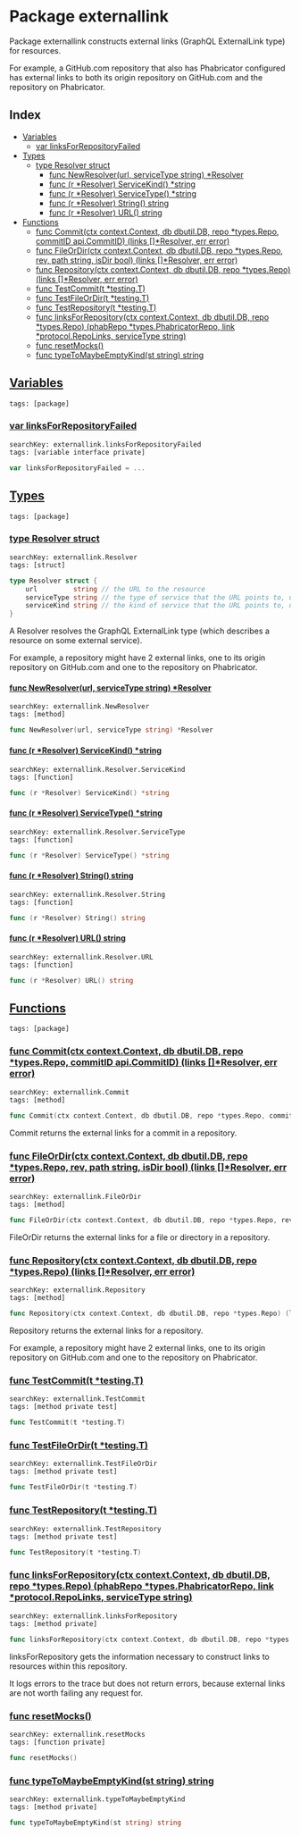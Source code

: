# Package externallink

Package externallink constructs external links (GraphQL ExternalLink type) for resources. 

For example, a GitHub.com repository that also has Phabricator configured has external links to both its origin repository on GitHub.com and the repository on Phabricator. 

## Index

* [Variables](#var)
    * [var linksForRepositoryFailed](#linksForRepositoryFailed)
* [Types](#type)
    * [type Resolver struct](#Resolver)
        * [func NewResolver(url, serviceType string) *Resolver](#NewResolver)
        * [func (r *Resolver) ServiceKind() *string](#Resolver.ServiceKind)
        * [func (r *Resolver) ServiceType() *string](#Resolver.ServiceType)
        * [func (r *Resolver) String() string](#Resolver.String)
        * [func (r *Resolver) URL() string](#Resolver.URL)
* [Functions](#func)
    * [func Commit(ctx context.Context, db dbutil.DB, repo *types.Repo, commitID api.CommitID) (links []*Resolver, err error)](#Commit)
    * [func FileOrDir(ctx context.Context, db dbutil.DB, repo *types.Repo, rev, path string, isDir bool) (links []*Resolver, err error)](#FileOrDir)
    * [func Repository(ctx context.Context, db dbutil.DB, repo *types.Repo) (links []*Resolver, err error)](#Repository)
    * [func TestCommit(t *testing.T)](#TestCommit)
    * [func TestFileOrDir(t *testing.T)](#TestFileOrDir)
    * [func TestRepository(t *testing.T)](#TestRepository)
    * [func linksForRepository(ctx context.Context, db dbutil.DB, repo *types.Repo) (phabRepo *types.PhabricatorRepo, link *protocol.RepoLinks, serviceType string)](#linksForRepository)
    * [func resetMocks()](#resetMocks)
    * [func typeToMaybeEmptyKind(st string) string](#typeToMaybeEmptyKind)


## <a id="var" href="#var">Variables</a>

```
tags: [package]
```

### <a id="linksForRepositoryFailed" href="#linksForRepositoryFailed">var linksForRepositoryFailed</a>

```
searchKey: externallink.linksForRepositoryFailed
tags: [variable interface private]
```

```Go
var linksForRepositoryFailed = ...
```

## <a id="type" href="#type">Types</a>

```
tags: [package]
```

### <a id="Resolver" href="#Resolver">type Resolver struct</a>

```
searchKey: externallink.Resolver
tags: [struct]
```

```Go
type Resolver struct {
	url         string // the URL to the resource
	serviceType string // the type of service that the URL points to, used for showing a nice icon
	serviceKind string // the kind of service that the URL points to, used for showing a nice icon
}
```

A Resolver resolves the GraphQL ExternalLink type (which describes a resource on some external service). 

For example, a repository might have 2 external links, one to its origin repository on GitHub.com and one to the repository on Phabricator. 

#### <a id="NewResolver" href="#NewResolver">func NewResolver(url, serviceType string) *Resolver</a>

```
searchKey: externallink.NewResolver
tags: [method]
```

```Go
func NewResolver(url, serviceType string) *Resolver
```

#### <a id="Resolver.ServiceKind" href="#Resolver.ServiceKind">func (r *Resolver) ServiceKind() *string</a>

```
searchKey: externallink.Resolver.ServiceKind
tags: [function]
```

```Go
func (r *Resolver) ServiceKind() *string
```

#### <a id="Resolver.ServiceType" href="#Resolver.ServiceType">func (r *Resolver) ServiceType() *string</a>

```
searchKey: externallink.Resolver.ServiceType
tags: [function]
```

```Go
func (r *Resolver) ServiceType() *string
```

#### <a id="Resolver.String" href="#Resolver.String">func (r *Resolver) String() string</a>

```
searchKey: externallink.Resolver.String
tags: [function]
```

```Go
func (r *Resolver) String() string
```

#### <a id="Resolver.URL" href="#Resolver.URL">func (r *Resolver) URL() string</a>

```
searchKey: externallink.Resolver.URL
tags: [function]
```

```Go
func (r *Resolver) URL() string
```

## <a id="func" href="#func">Functions</a>

```
tags: [package]
```

### <a id="Commit" href="#Commit">func Commit(ctx context.Context, db dbutil.DB, repo *types.Repo, commitID api.CommitID) (links []*Resolver, err error)</a>

```
searchKey: externallink.Commit
tags: [method]
```

```Go
func Commit(ctx context.Context, db dbutil.DB, repo *types.Repo, commitID api.CommitID) (links []*Resolver, err error)
```

Commit returns the external links for a commit in a repository. 

### <a id="FileOrDir" href="#FileOrDir">func FileOrDir(ctx context.Context, db dbutil.DB, repo *types.Repo, rev, path string, isDir bool) (links []*Resolver, err error)</a>

```
searchKey: externallink.FileOrDir
tags: [method]
```

```Go
func FileOrDir(ctx context.Context, db dbutil.DB, repo *types.Repo, rev, path string, isDir bool) (links []*Resolver, err error)
```

FileOrDir returns the external links for a file or directory in a repository. 

### <a id="Repository" href="#Repository">func Repository(ctx context.Context, db dbutil.DB, repo *types.Repo) (links []*Resolver, err error)</a>

```
searchKey: externallink.Repository
tags: [method]
```

```Go
func Repository(ctx context.Context, db dbutil.DB, repo *types.Repo) (links []*Resolver, err error)
```

Repository returns the external links for a repository. 

For example, a repository might have 2 external links, one to its origin repository on GitHub.com and one to the repository on Phabricator. 

### <a id="TestCommit" href="#TestCommit">func TestCommit(t *testing.T)</a>

```
searchKey: externallink.TestCommit
tags: [method private test]
```

```Go
func TestCommit(t *testing.T)
```

### <a id="TestFileOrDir" href="#TestFileOrDir">func TestFileOrDir(t *testing.T)</a>

```
searchKey: externallink.TestFileOrDir
tags: [method private test]
```

```Go
func TestFileOrDir(t *testing.T)
```

### <a id="TestRepository" href="#TestRepository">func TestRepository(t *testing.T)</a>

```
searchKey: externallink.TestRepository
tags: [method private test]
```

```Go
func TestRepository(t *testing.T)
```

### <a id="linksForRepository" href="#linksForRepository">func linksForRepository(ctx context.Context, db dbutil.DB, repo *types.Repo) (phabRepo *types.PhabricatorRepo, link *protocol.RepoLinks, serviceType string)</a>

```
searchKey: externallink.linksForRepository
tags: [method private]
```

```Go
func linksForRepository(ctx context.Context, db dbutil.DB, repo *types.Repo) (phabRepo *types.PhabricatorRepo, link *protocol.RepoLinks, serviceType string)
```

linksForRepository gets the information necessary to construct links to resources within this repository. 

It logs errors to the trace but does not return errors, because external links are not worth failing any request for. 

### <a id="resetMocks" href="#resetMocks">func resetMocks()</a>

```
searchKey: externallink.resetMocks
tags: [function private]
```

```Go
func resetMocks()
```

### <a id="typeToMaybeEmptyKind" href="#typeToMaybeEmptyKind">func typeToMaybeEmptyKind(st string) string</a>

```
searchKey: externallink.typeToMaybeEmptyKind
tags: [method private]
```

```Go
func typeToMaybeEmptyKind(st string) string
```

